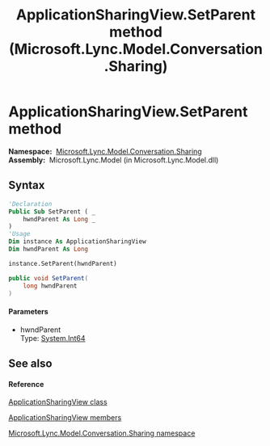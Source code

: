 ﻿---
title: ApplicationSharingView.SetParent method  (Microsoft.Lync.Model.Conversation.Sharing)
TOCTitle: 'SetParent method '
ms:assetid: M:Microsoft.Lync.Model.Conversation.Sharing.ApplicationSharingView.SetParent(System.Int64)_DI_3_UC_OCS14MrefLyncWPF
ms:mtpsurl: https://msdn.microsoft.com/en-us/library/microsoft.lync.model.conversation.sharing.applicationsharingview.setparent(v=office.15)
ms:contentKeyID: 56371406
ms.date: 07/28/2014
mtps_version: v=office.15
f1_keywords:
- Microsoft.Lync.Model.Conversation.Sharing.ApplicationSharingView.SetParent
dev_langs:
- CSharp
- JScript
- VB
- other
---

# ApplicationSharingView.SetParent method

**Namespace:**  [Microsoft.Lync.Model.Conversation.Sharing](microsoft-lync-model-conversation-sharing-namespace_2.md)  
**Assembly:**  Microsoft.Lync.Model (in Microsoft.Lync.Model.dll)

## Syntax

``` vb
'Declaration
Public Sub SetParent ( _
    hwndParent As Long _
)
'Usage
Dim instance As ApplicationSharingView
Dim hwndParent As Long

instance.SetParent(hwndParent)
```

``` csharp
public void SetParent(
    long hwndParent
)
```

#### Parameters

  - hwndParent  
    Type: [System.Int64](http://msdn2.microsoft.com/en-us/library/6yy583ek)  

## See also

#### Reference

[ApplicationSharingView class](applicationsharingview-class-microsoft-lync-model-conversation-sharing_2.md)

[ApplicationSharingView members](applicationsharingview-members-microsoft-lync-model-conversation-sharing_2.md)

[Microsoft.Lync.Model.Conversation.Sharing namespace](microsoft-lync-model-conversation-sharing-namespace_2.md)

